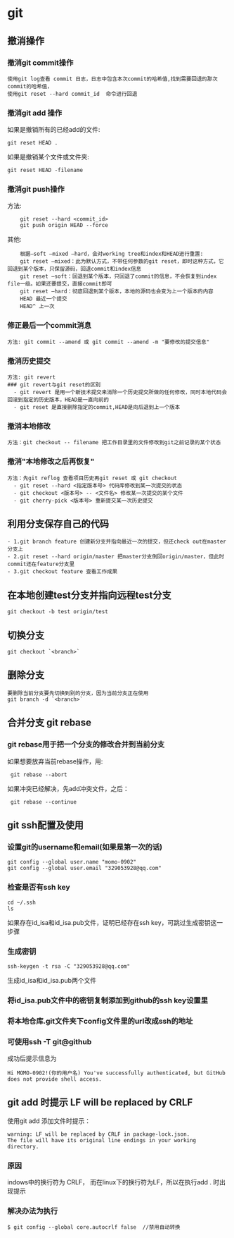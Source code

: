 
# git

## 撤消操作

### 撤消git commit操作
  ```
  使用git log查看 commit 日志，日志中包含本次commit的哈希值,找到需要回退的那次commit的哈希值，
  使用git reset --hard commit_id  命令进行回退
  ```
### 撤消git add 操作
  如果是撤销所有的已经add的文件:
  ```
  git reset HEAD .
  ```
  如果是撤销某个文件或文件夹:
  ```
  git reset HEAD -filename
  ```

### 撤消git push操作
  方法:
  ```
      git reset --hard <commit_id>
      git push origin HEAD --force
  ```
  其他:
  ```
      根据–soft –mixed –hard，会对working tree和index和HEAD进行重置:
      git reset –mixed：此为默认方式，不带任何参数的git reset，即时这种方式，它回退到某个版本，只保留源码，回退commit和index信息
      git reset –soft：回退到某个版本，只回退了commit的信息，不会恢复到index file一级。如果还要提交，直接commit即可
      git reset –hard：彻底回退到某个版本，本地的源码也会变为上一个版本的内容
      HEAD 最近一个提交
      HEAD^ 上一次
  ```    
### 修正最后一个commit消息
  ```
  方法: git commit --amend 或 git commit --amend -m "要修改的提交信息"
  ```  
### 撤消历史提交
  ```
  方法: git revert
  ### git revert与git reset的区别
    - git revert 是用一个新技术提交来消除一个历史提交所做的任何修改，同时本地代码会回滚到指定的历史版本，HEAD是一直向前的
    - git reset 是直接删除指定的commit,HEAD是向后退到上一个版本
  ```    
### 撤消本地修改
  ```
  方法：git checkout -- filename 把工作目录里的文件修改到git之前记录的某个状态
  ``` 
### 撤消"本地修改之后再恢复"
  ```
  方法：先git reflog 查看项目历史再git reset 或 git checkout
    - git reset --hard <指定版本号> 代码库修改到某一次提交的状态
    - git checkout <版本号> -- <文件名> 修改某一次提交的某个文件
    - git cherry-pick <版本号> 重新提交某一次历史提交
  ```    

## 利用分支保存自己的代码
  ```
  - 1.git branch feature 创建新分支并指向最近一次的提交，但还check out在master分支上
  - 2.git reset --hard origin/master 把master分支倒回origin/master，但此时commit还在feature分支里
  - 3.git checkout feature 查看工作成果
  ```
## 在本地创建test分支并指向远程test分支
  ```
  git checkout -b test origin/test
  ```  
## 切换分支
  ```
  git checkout `<branch>`
  ```  
## 删除分支
  ```
  要删除当前分支要先切换到别的分支，因为当前分支正在使用
  git branch -d `<branch>`
  ```  

## 合并分支 git rebase

### git rebase用于把一个分支的修改合并到当前分支

  如果想要放弃当前rebase操作，用:
```
 git rebase --abort
```
  如果冲突已经解决，先add冲突文件，之后：
```
 git rebase --continue
```

## git ssh配置及使用

### 设置git的username和email(如果是第一次的话)

```
git config --global user.name "momo-0902"
git config --global user.email "329053928@qq.com"
```

### 检查是否有ssh key

```
cd ~/.ssh
ls
```
如果存在id_isa和id_isa.pub文件，证明已经存在ssh key，可跳过生成密钥这一步骤

### 生成密钥

```
ssh-keygen -t rsa -C "329053928@qq.com"
```
生成id_isa和id_isa.pub两个文件

### 将id_isa.pub文件中的密钥复制添加到github的ssh key设置里

### 将本地仓库.git文件夹下config文件里的url改成ssh的地址

### 可使用ssh -T git@github

成功后提示信息为
```
Hi MOMO-0902!(你的用户名) You've successfully authenticated, but GitHub does not provide shell access.
```

## git add 时提示  LF will be replaced by CRLF

使用git add 添加文件时提示：
```
warning: LF will be replaced by CRLF in package-lock.json.
The file will have its original line endings in your working directory.
```
### 原因

indows中的换行符为 CRLF， 而在linux下的换行符为LF，所以在执行add . 时出现提示

### 解决办法为执行
```
$ git config --global core.autocrlf false  //禁用自动转换 
```